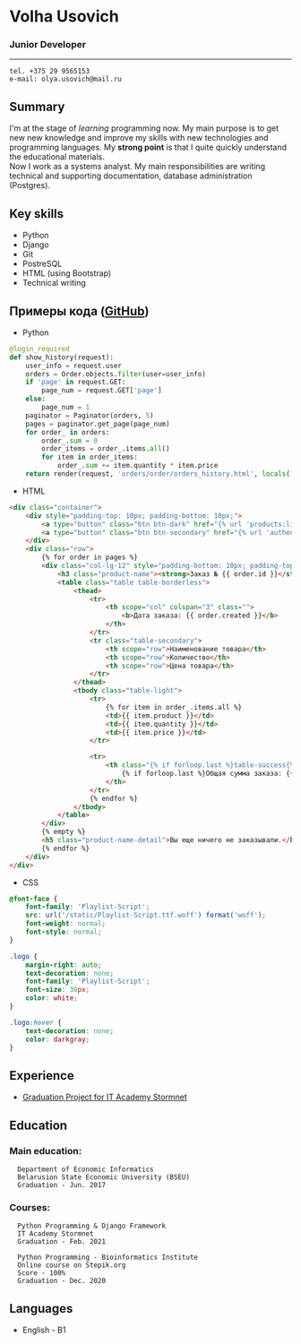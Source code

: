 # Volha Usovich

### Junior Developer
---------

    tel. +375 29 9565153
    e-mail: olya.usovich@mail.ru

## Summary

I'm at the stage of _learning_ programming now. My main purpose is to get new new knowledge and improve my skills with new technologies and programming languages. My **strong point** is that I quite quickly understand the educational materials.  
Now I work as a systems analyst. My main responsibilities are writing technical and supporting documentation, database administration (Postgres).

## Key skills

-   Python
-   Django
-   Git
-   PostreSQL
-   HTML (using Bootstrap)
-   Technical writing

## Примеры кода ([GitHub](https://github.com/OlgaUsovich/finalProject/ 'view the project on GitHub'))

-   Python

```python
@login_required
def show_history(request):
    user_info = request.user
    orders = Order.objects.filter(user=user_info)
    if 'page' in request.GET:
        page_num = request.GET['page']
    else:
        page_num = 1
    paginator = Paginator(orders, 5)
    pages = paginator.get_page(page_num)
    for order_ in orders:
        order_.sum = 0
        order_items = order_.items.all()
        for item in order_items:
            order_.sum += item.quantity * item.price
    return render(request, 'orders/order/orders_history.html', locals())
```

-   HTML

```html
<div class="container">
	<div style="padding-top: 10px; padding-bottom: 10px;">
		<a type="button" class="btn btn-dark" href="{% url 'products:list' %}">Вернуться на главную</a>
		<a type="button" class="btn btn-secondary" href="{% url 'authentication:profile' %}">Назад</a>
	</div>
	<div class="row">
		{% for order in pages %}
		<div class="col-lg-12" style="padding-bottom: 10px; padding-top: 10px;">
			<h3 class="product-name"><strong>Заказ № {{ order.id }}</strong></h3>
			<table class="table table-borderless">
				<thead>
					<tr>
						<th scope="col" colspan="3" class="">
							<b>Дата заказа: {{ order.created }}</b>
						</th>
					</tr>
					<tr class="table-secondary">
						<th scope="row">Наименование товара</th>
						<th scope="row">Количество</th>
						<th scope="row">Цена товара</th>
					</tr>
				</thead>
				<tbody class="table-light">
					<tr>
						{% for item in order_.items.all %}
						<td>{{ item.product }}</td>
						<td>{{ item.quantity }}</td>
						<td>{{ item.price }}</td>
					</tr>

					<tr>
						<th class="{% if forloop.last %}table-success{% endif %}" colspan="4">
							{% if forloop.last %}Общая сумма заказа: {{ order_.sum }}{% endif %}
						</th>
					</tr>
					{% endfor %}
				</tbody>
			</table>
		</div>
		{% empty %}
		<h5 class="product-name-detail">Вы еще ничего не заказывали.</h5>
		{% endfor %}
	</div>
</div>
```

-   CSS

```css
@font-face {
	font-family: 'Playlist-Script';
	src: url('/static/Playlist-Script.ttf.woff') format('woff');
	font-weight: normal;
	font-style: normal;
}

.logo {
	margin-right: auto;
	text-decoration: none;
	font-family: 'Playlist-Script';
	font-size: 38px;
	color: white;
}

.logo:hover {
	text-decoration: none;
	color: darkgray;
}
```

## Experience

-   [Graduation Project for IT Academy Stormnet](https://github.com/OlgaUsovich/finalProject/ 'view the project on GitHub')

## Education

### **Main education:**

      Department of Economic Informatics
      Belarusion State Economic University (BSEU)
      Graduation - Jun. 2017

### **Courses:**

      Python Programming & Django Framework
      IT Academy Stormnet
      Graduation - Feb. 2021

      Python Programming - Bioinformatics Institute
      Online course on Stepik.org
      Score - 100%
      Graduation - Dec. 2020

## Languages

-   English - B1

